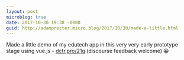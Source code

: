 ```yaml
---
layout: post
microblog: true
date: 2017-10-30 19:38 -0000
guid: http://adamprocter.micro.blog/2017/10/30/made-a-little.html
---
```

Made a little demo of my edutech app in this very very early prototype stage using vue.js - [dctr.pro/21g](http://dctr.pro/21g) (discourse feedback welcome) 😀
